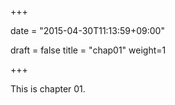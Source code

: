 +++

date = "2015-04-30T11:13:59+09:00"

draft = false
title = "chap01"
weight=1


+++



This is chapter 01.